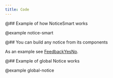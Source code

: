 ```yaml
---
title: Code
---
```


@## Example of how NoticeSmart works

@example notice-smart

@## You can build any notice from its components

As an example see [FeedbackYesNo](/components/feedback-yes-no/feedback-yes-no-code/#a414bd/).

@## Example of global Notice works

@example global-notice
